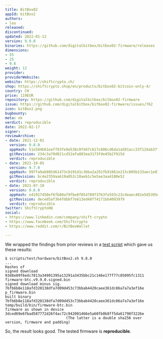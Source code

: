 ```yaml
---
title: BitBox02
appId: bitBox2
authors:
- leo
released: 
discontinued: 
updated: 2022-01-12
version: 9.9.0
binaries: https://github.com/digitalbitbox/bitbox02-firmware/releases
dimensions:
- 55
- 25
- 9.6
weight: 12
provider: 
providerWebsite: 
website: https://shiftcrypto.ch/
shop: https://shiftcrypto.shop/en/products/bitbox02-bitcoin-only-4/
country: CH
price: 119EUR
repository: https://github.com/digitalbitbox/bitbox02-firmware
issue: https://github.com/digitalbitbox/bitbox02-firmware/issues/762
icon: bitBox2.png
bugbounty: 
meta: ok
verdict: reproducible
date: 2022-02-17
signer: 
reviewArchive:
- date: 2021-12-01
  version: 9.8.0
  appHash: 51e584b61eaff83fe9e538c0fd47c617c686cd6da1a501acc33f12dab37f627a
  gitRevision: 234c3a70d821cd52afa883ea3173fde45b2f915d
  verdict: reproducible
- date: 2021-10-05
  version: 9.7.0
  appHash: 997fa9ab985d61473cb191d1c3bba2a291fb91861e215c005b133aec1e87d493
  gitRevision: bc4e2359aa619a052c10aeb1c5e5ae3aa4180e52
  verdict: reproducible
- date: 2021-07-10
  version: 9.6.0
  appHash: e41917450ef6fb80af9fbe8f85478973763fe593c23cdeaec481e5d5395dd3b9
  gitRevision: deced5af364fdbbf7e613ed48f74171bb4093979
  verdict: reproducible
twitter: ShiftCryptoHQ
social:
- https://www.linkedin.com/company/shift-crypto
- https://www.facebook.com/Shiftcrypto
- https://www.reddit.com/r/BitBoxWallet

---
```


We wrapped the findings from prior reviews in a
[test script](https://gitlab.com/walletscrutiny/walletScrutinyCom/-/blob/master/scripts/test/hardware/bitBox2.sh)
which gave us these results:

```
$ scripts/test/hardware/bitBox2.sh 9.8.0
...
Hashes of
signed download             93d8e89f6edc7813a34901395a13291a3435bbc21c146e177f77c85095fc1311  firmware-btc.v9.9.0.signed.bin
signed download minus sig.  7bfb6b8e118afd320138dfa7d09d453c73bbab4420caee361dc86a7a7a3ef16e  p_firmware.bin
built binary                7bfb6b8e118afd320138dfa7d09d453c73bbab4420caee361dc86a7a7a3ef16e  temp/build/bin/firmware-btc.bin
firmware as shown in device 3dced69e6fbad587772d26f4ac72c942001466e5a60fb0b8ff5da61798f3226e
                            (The latter is a double sha256 over version, firmware and padding)
```

So, the result looks good. The tested firmware is **reproducible**.
